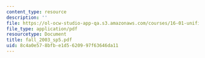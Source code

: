 ```yaml
---
content_type: resource
description: ''
file: https://ol-ocw-studio-app-qa.s3.amazonaws.com/courses/16-01-unified-engineering-i-ii-iii-iv-fall-2005-spring-2006/8c4a0e578bfbe1d5620997f63646da11_fall_2003_sp5.pdf
file_type: application/pdf
resourcetype: Document
title: fall_2003_sp5.pdf
uid: 8c4a0e57-8bfb-e1d5-6209-97f63646da11
---
```

